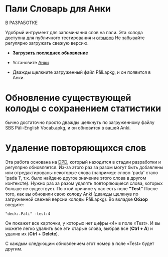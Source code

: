 # Пали Словарь для Анки

В РАЗРАБОТКЕ

Удобрый интрумент для запоминания слов на пали. Эта колода доступна для публичного тестирования и [отзывов](https://docs.google.com/forms/d/1iMD9sCSWFfJAFCFYuG9HRIyrr9KFRy0nAOVApM998wM/viewform?usp=pp_url&entry.1433863141=ПалиСловарь)
Не забывайте регулярно загружать свежую версию.

- **[Загрузить последнее обновление](https://github.com/sasanarakkha/study-tools/raw/main/Anki_Decks/%D0%9F%D0%B0%D0%BB%D0%B8_%D0%A1%D0%BB%D0%BE%D0%B2%D0%B0%D1%80%D1%8C_%D0%90%D0%BD%D0%BA%D0%B8/P%C4%81li.apkg)**

- Установите [Анки](https://apps.ankiweb.net/)

- Дважды щелкните загруженный файл Pāli.apkg, и он появится в Анки.

# Обновление существующей колоды с сохранением статистики

бычно достаточно просто дважды щелкнуть по загруженному файлу SBS Pāli-English Vocab.apkg, и он обновится в вашей Anki.

# Удаление повторяющихся слов

Эта работа основана на [DPD](https://digitalpalidictionary.github.io/), который находится в стадии разработки и регулярно обновляется. Из-за этого раз за разом могут быть добавлены или отредактированы некоторые слова (например: слово 'pada' стало 'pada 1', т.к. было найдено другое значение этого слова в другом контексте). Нужно раз за разом удалять повторяющиеся слова, которых больше не существует. По этой причине у нас есть поле **"Test"**
После того, как вы обновили свою колоду Anki (дважды щелкнув по загруженной свежей версии колоды Pāli.apkg). Во вкладке **Обзор** введите:

`"deck:.Pāli" -test:4`

Он покажет все карточки, у которых нет цифры «4» в поле «Test». И вы можете легко удалить все эти старые слова, выбрав все (**Ctrl + A**) и удалив их (**Ctrl + Delete**).

С каждым следующим обновлением этот номер в поле «Test» будет другим.